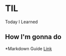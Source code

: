# TIL
Today I Learned

## How I'm gonna do

*Markdown Guide [Link](https://guides.github.com/features/mastering-markdown/)


